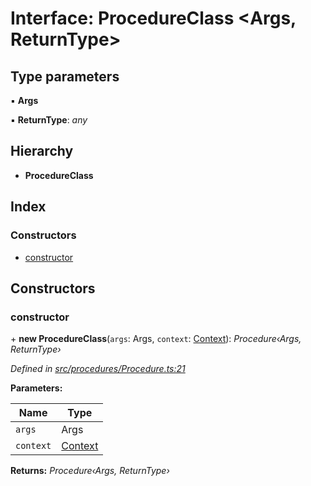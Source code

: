 # Interface: ProcedureClass <**Args, ReturnType**>

## Type parameters

▪ **Args**

▪ **ReturnType**: _any_

## Hierarchy

- **ProcedureClass**

## Index

### Constructors

- [constructor](_procedures_procedure_.procedureclass.md#constructor)

## Constructors

### constructor

\+ **new ProcedureClass**(`args`: Args, `context`: [Context](../classes/_context_.context.md)): _Procedure‹Args, ReturnType›_

_Defined in [src/procedures/Procedure.ts:21](https://github.com/PolymathNetwork/polymath-sdk/blob/660aba8/src/procedures/Procedure.ts#L21)_

**Parameters:**

| Name      | Type                                       |
| --------- | ------------------------------------------ |
| `args`    | Args                                       |
| `context` | [Context](../classes/_context_.context.md) |

**Returns:** _Procedure‹Args, ReturnType›_
